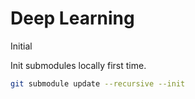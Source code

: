 # Deep Learning

Initial

Init submodules locally first time.
```bash
git submodule update --recursive --init
```